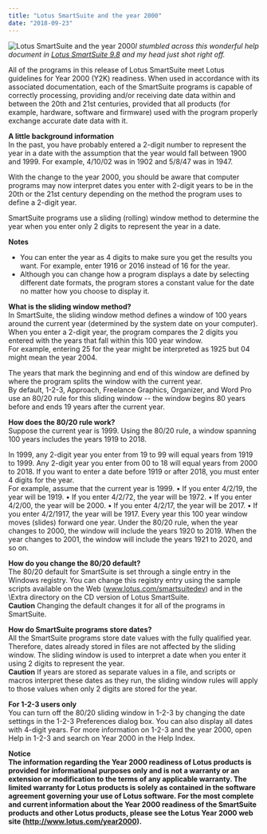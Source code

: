 ```yaml
---
title: "Lotus SmartSuite and the year 2000"
date: "2018-09-23"
---
```


![Lotus SmartSuite and the year 2000](https://i.snap.as/qBzkbjEA.png)_I stumbled across this wonderful help document in [Lotus SmartSuite 9.8](https://winworldpc.com/product/lotus-smartsuite/9-8) and my head just shot right off._

All of the programs in this release of Lotus SmartSuite meet Lotus guidelines for Year 2000 (Y2K) readiness. When used in accordance with its associated documentation, each of the SmartSuite programs is capable of correctly processing, providing and/or receiving date data within and between the 20th and 21st centuries, provided that all products (for example, hardware, software and firmware) used with the program properly exchange accurate date data with it.

**A little background information**  
In the past, you have probably entered a 2-digit number to represent the year in a date with the assumption that the year would fall between 1900 and 1999. For example, 4/10/02 was in 1902 and 5/8/47 was in 1947.

With the change to the year 2000, you should be aware that computer programs may now interpret dates you enter with 2-digit years to be in the 20th or the 21st century depending on the method the program uses to define a 2-digit year.

SmartSuite programs use a sliding (rolling) window method to determine the year when you enter only 2 digits to represent the year in a date.

**Notes**

- You can enter the year as 4 digits to make sure you get the results you want. For example, enter 1916 or 2016 instead of 16 for the year.
- Although you can change how a program displays a date by selecting different date formats, the program stores a constant value for the date no matter how you choose to display it.

**What is the sliding window method?**  
In SmartSuite, the sliding window method defines a window of 100 years around the current year (determined by the system date on your computer). When you enter a 2-digit year, the program compares the 2 digits you entered with the years that fall within this 100 year window.  
For example, entering 25 for the year might be interpreted as 1925 but 04 might mean the year 2004.

The years that mark the beginning and end of this window are defined by where the program splits the window with the current year.  
By default, 1-2-3, Approach, Freelance Graphics, Organizer, and Word Pro use an 80/20 rule for this sliding window -- the window begins 80 years before and ends 19 years after the current year.

**How does the 80/20 rule work?**  
Suppose the current year is 1999. Using the 80/20 rule, a window spanning 100 years includes the years 1919 to 2018.

In 1999, any 2-digit year you enter from 19 to 99 will equal years from 1919 to 1999. Any 2-digit year you enter from 00 to 18 will equal years from 2000 to 2018. If you want to enter a date before 1919 or after 2018, you must enter 4 digits for the year.  
For example, assume that the current year is 1999. 
• If you enter 4/2/19, the year will be 1919. 
• If you enter 4/2/72, the year will be 1972. 
• If you enter 4/2/00, the year will be 2000. 
• If you enter 4/2/17, the year will be 2017. 
• If you enter 4/2/1917, the year will be 1917. 
Every year this 100 year window moves (slides) forward one year. Under the 80/20 rule, when the year changes to 2000, the window will include the years 1920 to 2019. When the year changes to 2001, the window will include the years 1921 to 2020, and so on.

**How do you change the 80/20 default?**  
The 80/20 default for SmartSuite is set through a single entry in the Windows registry. You can change this registry entry using the sample scripts available on the Web (www.lotus.com/smartsuitedev) and in the \\Extra directory on the CD version of Lotus SmartSuite.  
**Caution** Changing the default changes it for all of the programs in SmartSuite.

**How do SmartSuite programs store dates?**  
All the SmartSuite programs store date values with the fully qualified year. Therefore, dates already stored in files are not affected by the sliding window. The sliding window is used to interpret a date when you enter it using 2 digits to represent the year.  
**Caution** If years are stored as separate values in a file, and scripts or macros interpret these dates as they run, the sliding window rules will apply to those values when only 2 digits are stored for the year.

**For 1-2-3 users only**  
You can turn off the 80/20 sliding window in 1-2-3 by changing the date settings in the 1-2-3 Preferences dialog box. You can also display all dates with 4-digit years. For more information on 1-2-3 and the year 2000, open Help in 1-2-3 and search on Year 2000 in the Help Index.

**Notice**  
**The information regarding the Year 2000 readiness of Lotus products is provided for informational purposes only and is not a warranty or an extension or modification to the terms of any applicable warranty. The limited warranty for Lotus products is solely as contained in the software agreement governing your use of Lotus software. For the most complete and current information about the Year 2000 readiness of the SmartSuite products and other Lotus products, please see the Lotus Year 2000 web site (http://www.lotus.com/year2000).**
